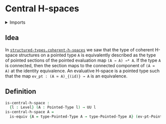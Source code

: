# Central H-spaces

<details><summary>Imports</summary>
```agda
module structured-types.central-h-spaces where
open import foundation.equivalences
open import foundation.universe-levels
open import structured-types.pointed-types
```
</details>

## Idea

In [`structured-types.coherent-h-spaces`](structured-types.coherent-h-spaces.md) we saw that the type of coherent H-space structures on a pointed type `A` is equivalently described as the type of pointed sections of the pointed evaluation map `(A → A) →* A`. If the type `A` is connected, then the section maps to the connected component of `(A ≃ A)` at the identity equivalence. An evaluative H-space is a pointed type such that the map `ev_pt : (A ≃ A)_{(id)} → A` is an equivalence.

## Definition

```agda
is-central-h-space :
  {l : Level} (A : Pointed-Type l) → UU l
is-central-h-space A =
  is-equiv {A = type-Pointed-Type A → type-Pointed-Type A} (ev-pt-Pointed-Type A)
```

